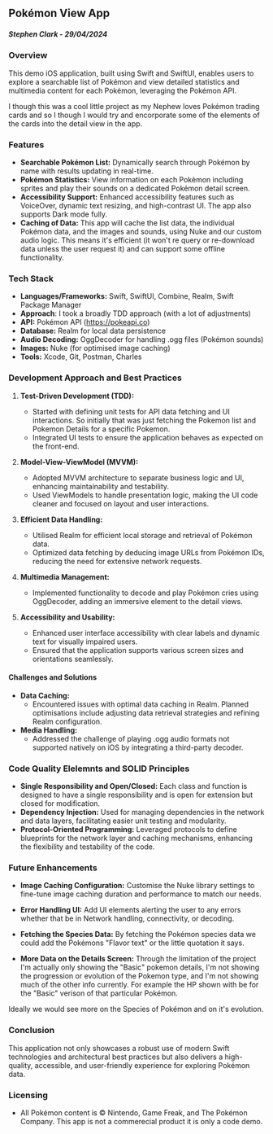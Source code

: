## Pokémon View App
##### Stephen Clark -  29/04/2024

### Overview
This demo iOS application, built using Swift and SwiftUI, enables users to explore a searchable list of Pokémon and view detailed statistics and multimedia content for each Pokémon, leveraging the Pokémon API.

I though this was a cool little project as my Nephew loves Pokémon trading cards and so I though I would try and encorporate some of the elements of the cards into the detail view in the app. 

### Features
- **Searchable Pokémon List:** Dynamically search through Pokémon by name with results updating in real-time.
- **Pokémon Statistics:** View information on each Pokèmon including sprites and play their sounds on a dedicated Pokémon detail screen.
- **Accessibility Support:** Enhanced accessibility features such as VoiceOver, dynamic text resizing, and high-contrast UI. The app also supports Dark mode fully. 
- **Caching of Data:** This app will cache the list data, the individual Pokémon data, and the images and sounds, using Nuke and our custom audio logic. This means it's efficient (it won't re query or re-download data unless the user request it) and can support some offline functionality.

### Tech Stack
- **Languages/Frameworks:** Swift, SwiftUI, Combine, Realm, Swift Package Manager
- **Approach**: I took a broadly TDD approach (with a lot of adjustments)
- **API:** Pokémon API (https://pokeapi.co)
- **Database:** Realm for local data persistence
- **Audio Decoding:** OggDecoder for handling .ogg files (Pokémon sounds)
- **Images:** Nuke (for optimised image caching)
- **Tools:** Xcode, Git, Postman, Charles

### Development Approach and Best Practices
1. **Test-Driven Development (TDD):**
   - Started with defining unit tests for API data fetching and UI interactions. So initially that was just fetching the Pokemon list and Pokemon Details for a specific Pokemon.
   - Integrated UI tests to ensure the application behaves as expected on the front-end.

2. **Model-View-ViewModel (MVVM):**
   - Adopted MVVM architecture to separate business logic and UI, enhancing maintainability and testability.
   - Used ViewModels to handle presentation logic, making the UI code cleaner and focused on layout and user interactions.

3. **Efficient Data Handling:**
   - Utilised Realm for efficient local storage and retrieval of Pokémon data.
   - Optimized data fetching by deducing image URLs from Pokémon IDs, reducing the need for extensive network requests.

4. **Multimedia Management:**
   - Implemented functionality to decode and play Pokémon cries using OggDecoder, adding an immersive element to the detail views.

5. **Accessibility and Usability:**
   - Enhanced user interface accessibility with clear labels and dynamic text for visually impaired users.
   - Ensured that the application supports various screen sizes and orientations seamlessly.

#### Challenges and Solutions
- **Data Caching:**
  - Encountered issues with optimal data caching in Realm. Planned optimisations include adjusting data retrieval strategies and refining Realm configuration.
- **Media Handling:**
  - Addressed the challenge of playing .ogg audio formats not supported natively on iOS by integrating a third-party decoder.

### Code Quality Elelemnts and SOLID Principles
- **Single Responsibility and Open/Closed:** Each class and function is designed to have a single responsibility and is open for extension but closed for modification.
- **Dependency Injection:** Used for managing dependencies in the network and data layers, facilitating easier unit testing and modularity.
- **Protocol-Oriented Programming:** Leveraged protocols to define blueprints for the network layer and caching mechanisms, enhancing the flexibility and testability of the code.

### Future Enhancements

- **Image Caching Configuration:** Customise the Nuke library settings to fine-tune image caching duration and performance to match our needs.

- **Error Handling UI:** Add UI elements alerting the user to any errors whether that be in Network handling, connectivity, or decoding.

- **Fetching the Species Data:** By fetching the Pokémon species data we could add the Pokémons "Flavor text" or the little quotation it says. 

- **More Data on the Details Screen:** Through the limitation of the project I'm actually only showing the "Basic" pokemon details, I'm not showing the progression or evolution of the Pokemon type, and I'm not showing much of the other info currently. For example the HP shown with be for the "Basic" verison of that particular Pokémon.

Ideally we would see more on the Species of Pokémon and on it's evolution. 


### Conclusion
This application not only showcases a robust use of modern Swift technologies and architectural best practices but also delivers a high-quality, accessible, and user-friendly experience for exploring Pokémon data.


### Licensing
- All Pokémon content is © Nintendo, Game Freak, and The Pokémon Company. This app is not a commerecial product it is only a code demo.
